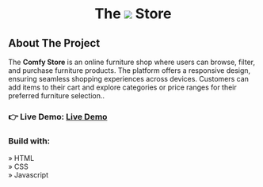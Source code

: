 <h1 align="center" >The <img src="file:///C:/Users/hp/Desktop/Comfy%20Store/images/logo-black.svg"/> Store</h1>
<h2 align="left">About The Project</h2>
<p>The <b>Comfy Store</b> is an online furniture shop where users can browse, filter, and purchase furniture products. The platform offers a responsive design, ensuring seamless shopping experiences across devices. Customers can add items to their cart and explore categories or price ranges for their preferred furniture selection..</p>
<h3 align="left">👉 Live Demo: <a href="https://hkt13.github.io/The-Comfy-Store/" target=" ">Live Demo</a></h3>
<h3>Build with:</h3>

» HTML <br>
» CSS <br>
» Javascript
